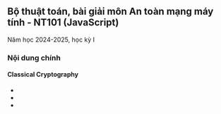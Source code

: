## Bộ thuật toán, bài giải môn An toàn mạng máy tính - NT101 (JavaScript)

Năm học 2024-2025, học kỳ I

### Nội dung chính

#### Classical Cryptography

-
-
-
